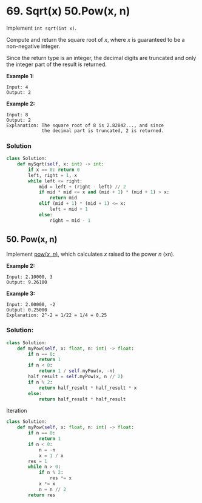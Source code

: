 # 69. Sqrt\(x\) 50.Pow\(x, n\)

Implement `int sqrt(int x)`.

Compute and return the square root of _x_, where _x_ is guaranteed to be a non-negative integer.

Since the return type is an integer, the decimal digits are truncated and only the integer part of the result is returned.

**Example 1:**

```text
Input: 4
Output: 2
```

**Example 2:**

```text
Input: 8
Output: 2
Explanation: The square root of 8 is 2.82842..., and since 
             the decimal part is truncated, 2 is returned.
```

### Solution

```python
class Solution:
    def mySqrt(self, x: int) -> int:
        if x == 0: return 0
        left, right = 1, x
        while left <= right:
            mid = left + (right - left) // 2
            if mid * mid <= x and (mid + 1) * (mid + 1) > x:
                return mid
            elif (mid + 1) * (mid + 1) <= x:
                left = mid + 1
            else:
                right = mid - 1
```

## 50. Pow\(x, n\)

Implement [pow\(_x_, _n_\)](http://www.cplusplus.com/reference/valarray/pow/), which calculates _x_ raised to the power _n_ \(xn\).

**Example 2:**

```text
Input: 2.10000, 3
Output: 9.26100
```

**Example 3:**

```text
Input: 2.00000, -2
Output: 0.25000
Explanation: 2^-2 = 1/22 = 1/4 = 0.25
```

### Solution:

```python
class Solution:
    def myPow(self, x: float, n: int) -> float:
        if n == 0:
            return 1
        if n < 0:
            return 1 / self.myPow(x, -n)
        half_result = self.myPow(x, n // 2)
        if n % 2:
            return half_result * half_result * x
        else:
            return half_result * half_result
```

Iteration

```python
class Solution:
    def myPow(self, x: float, n: int) -> float:
        if n == 0:
            return 1
        if n < 0:
            n = -n
            x = 1 / x
        res = 1
        while n > 0:
            if n % 2: 
                res *= x
            x *= x
            n = n // 2
        return res
```

